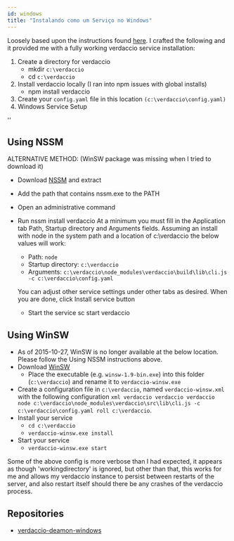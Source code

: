 ```yaml
---
id: windows
title: "Instalando como um Serviço no Windows"
---
```


Loosely based upon the instructions found [here](http://asysadmin.tumblr.com/post/32941224574/running-nginx-on-windows-as-a-service). I crafted the following and it provided me with a fully working verdaccio service installation:

1. Create a directory for verdaccio 
    * mkdir `c:\verdaccio`
    * cd `c:\verdaccio`
2. Install verdaccio locally (I ran into npm issues with global installs) 
    * npm install verdaccio
3. Create your `config.yaml` file in this location `(c:\verdaccio\config.yaml)`
4. Windows Service Setup

<div id="codefund">''</div>

## Using NSSM

ALTERNATIVE METHOD: (WinSW package was missing when I tried to download it)

* Download [NSSM](https://www.nssm.cc/download/) and extract

* Add the path that contains nssm.exe to the PATH

* Open an administrative command

* Run nssm install verdaccio At a minimum you must fill in the Application tab Path, Startup directory and Arguments fields. Assuming an install with node in the system path and a location of c:\verdaccio the below values will work:
    
    * Path: `node`
    * Startup directory: `c:\verdaccio`
    * Arguments: `c:\verdaccio\node_modules\verdaccio\build\lib\cli.js -c c:\verdaccio\config.yaml`
    
    You can adjust other service settings under other tabs as desired. When you are done, click Install service button
    
    * Start the service sc start verdaccio

## Using WinSW

* As of 2015-10-27, WinSW is no longer available at the below location. Please follow the Using NSSM instructions above.
* Download [WinSW](http://repo.jenkins-ci.org/releases/com/sun/winsw/winsw/) 
    * Place the executable (e.g. `winsw-1.9-bin.exe`) into this folder (`c:\verdaccio`) and rename it to `verdaccio-winsw.exe`
* Create a configuration file in `c:\verdaccio`, named `verdaccio-winsw.xml` with the following configuration `xml verdaccio verdaccio verdaccio node c:\verdaccio\node_modules\verdaccio\src\lib\cli.js -c c:\verdaccio\config.yaml roll c:\verdaccio`.
* Install your service 
    * `cd c:\verdaccio`
    * `verdaccio-winsw.exe install`
* Start your service 
    * `verdaccio-winsw.exe start`

Some of the above config is more verbose than I had expected, it appears as though 'workingdirectory' is ignored, but other than that, this works for me and allows my verdaccio instance to persist between restarts of the server, and also restart itself should there be any crashes of the verdaccio process.

## Repositories

* [verdaccio-deamon-windows](https://github.com/davidenke/verdaccio-deamon-windows)